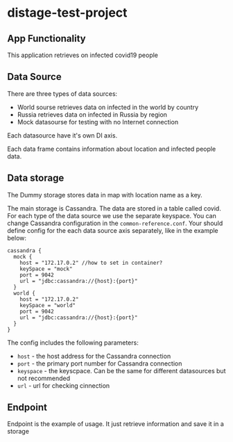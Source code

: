 # distage-test-project

## App Functionality

This application retrieves on infected covid19 people

## Data Source

There are three types of data sources:
* World sourse retrieves data on infected in the world by country
* Russia retrieves data on infected in Russia by region
* Mock datasourse for testing with no Internet connection

Each datasource have it's own DI axis.

Each data frame contains information about location and infected people data.

## Data storage

The Dummy storage stores data in map with location name as a key.

The main storage is Cassandra. The data are stored in a table called covid. For each type of the data source we use the separate keyspace. You can change Cassandra configuration in the `common-reference.conf`. Your should define config for the each data source axis separately, like in the example below:

```
cassandra {
  mock {
    host = "172.17.0.2" //how to set in container?
    keySpace = "mock"
    port = 9042
    url = "jdbc:cassandra://{host}:{port}"
  }
  world {
    host = "172.17.0.2"
    keySpace = "world"
    port = 9042
    url = "jdbc:cassandra://{host}:{port}"
  }
}
```
The config includes the following parameters:
* `host` - the host address for the Cassandra connection
* `port` - the primary port number for Cassandra connection
* `keyspace` - the keyscpace. Can be the same for different datasources but not recommended
* `url` - url for checking cinnection

## Endpoint

Endpoint is the example of usage. It just retrieve information and save it in a storage

